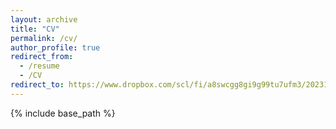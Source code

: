 ```yaml
---
layout: archive
title: "CV"
permalink: /cv/
author_profile: true
redirect_from:
  - /resume
  - /CV
redirect_to: https://www.dropbox.com/scl/fi/a8swcgg8gi9g99tu7ufm3/20231031-paul-sheridan-cv-references-upon-request.pdf?rlkey=c5rxvpineas9jt99zxp9bb3bc&dl=0
---
```


{% include base_path %}
